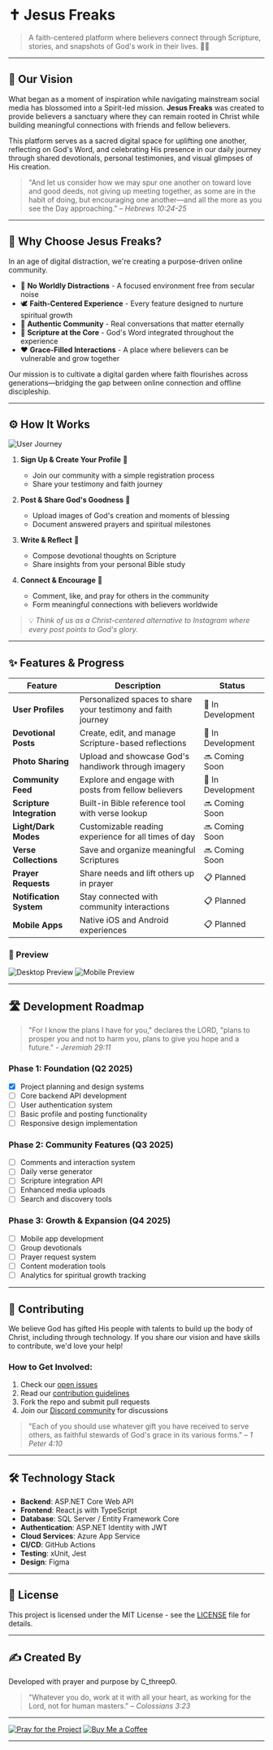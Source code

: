 # ✝️ Jesus Freaks

> A faith-centered platform where believers connect through Scripture, stories, and snapshots of God's work in their lives. 🌿📸

---

## 🌄 Our Vision

What began as a moment of inspiration while navigating mainstream social media has blossomed into a Spirit-led mission. **Jesus Freaks** was created to provide believers a sanctuary where they can remain rooted in Christ while building meaningful connections with friends and fellow believers.

This platform serves as a sacred digital space for uplifting one another, reflecting on God's Word, and celebrating His presence in our daily journey through shared devotionals, personal testimonies, and visual glimpses of His creation.

> "And let us consider how we may spur one another on toward love and good deeds, not giving up meeting together, as some are in the habit of doing, but encouraging one another—and all the more as you see the Day approaching." – *Hebrews 10:24-25*

---

## 🙏 Why Choose Jesus Freaks?

In an age of digital distraction, we're creating a purpose-driven online community.

- 🛑 **No Worldly Distractions** - A focused environment free from secular noise
- 🕊️ **Faith-Centered Experience** - Every feature designed to nurture spiritual growth
- 💬 **Authentic Community** - Real conversations that matter eternally
- 📖 **Scripture at the Core** - God's Word integrated throughout the experience
- ❤️ **Grace-Filled Interactions** - A place where believers can be vulnerable and grow together

Our mission is to cultivate a digital garden where faith flourishes across generations—bridging the gap between online connection and offline discipleship.

---

## ⚙️ How It Works

![User Journey](https://via.placeholder.com/800x200?text=User+Journey+Diagram+(Coming+Soon))

1. **Sign Up & Create Your Profile** 👤
   - Join our community with a simple registration process
   - Share your testimony and faith journey

2. **Post & Share God's Goodness** 📸
   - Upload images of God's creation and moments of blessing
   - Document answered prayers and spiritual milestones

3. **Write & Reflect** 📖
   - Compose devotional thoughts on Scripture
   - Share insights from your personal Bible study

4. **Connect & Encourage** 🤝
   - Comment, like, and pray for others in the community
   - Form meaningful connections with believers worldwide

> 💡 _Think of us as a Christ-centered alternative to Instagram where every post points to God's glory._

---

## ✨ Features & Progress

| Feature | Description | Status |
|---------|-------------|--------|
| **User Profiles** | Personalized spaces to share your testimony and faith journey | 🔶 In Development |
| **Devotional Posts** | Create, edit, and manage Scripture-based reflections | 🔶 In Development |
| **Photo Sharing** | Upload and showcase God's handiwork through imagery | 🔜 Coming Soon |
| **Community Feed** | Explore and engage with posts from fellow believers | 🔶 In Development |
| **Scripture Integration** | Built-in Bible reference tool with verse lookup | 🔜 Coming Soon |
| **Light/Dark Modes** | Customizable reading experience for all times of day | 🔜 Coming Soon |
| **Verse Collections** | Save and organize meaningful Scriptures | 🔜 Coming Soon |
| **Prayer Requests** | Share needs and lift others up in prayer | 📋 Planned |
| **Notification System** | Stay connected with community interactions | 📋 Planned |
| **Mobile Apps** | Native iOS and Android experiences | 📋 Planned |

### 📱 Preview

![Desktop Preview](https://via.placeholder.com/400x225?text=Desktop+Preview+(Coming+Soon))
![Mobile Preview](https://via.placeholder.com/180x320?text=Mobile+Preview+(Coming+Soon))

---

## 🛣️ Development Roadmap

> "For I know the plans I have for you," declares the LORD, "plans to prosper you and not to harm you, plans to give you hope and a future." - *Jeremiah 29:11*

### Phase 1: Foundation (Q2 2025)
- [x] Project planning and design systems
- [ ] Core backend API development
- [ ] User authentication system
- [ ] Basic profile and posting functionality
- [ ] Responsive design implementation

### Phase 2: Community Features (Q3 2025)
- [ ] Comments and interaction system
- [ ] Daily verse generator
- [ ] Scripture integration API
- [ ] Enhanced media uploads
- [ ] Search and discovery tools

### Phase 3: Growth & Expansion (Q4 2025)
- [ ] Mobile app development
- [ ] Group devotionals
- [ ] Prayer request system
- [ ] Content moderation tools
- [ ] Analytics for spiritual growth tracking

---

## 🤝 Contributing

We believe God has gifted His people with talents to build up the body of Christ, including through technology. If you share our vision and have skills to contribute, we'd love your help!

### How to Get Involved:
1. Check our [open issues](https://github.com/username/Jesus-Freaks/issues)
2. Read our [contribution guidelines](CONTRIBUTING.md)
3. Fork the repo and submit pull requests
4. Join our [Discord community](https://discord.gg/JesusFreaks) for discussions

> "Each of you should use whatever gift you have received to serve others, as faithful stewards of God's grace in its various forms." – *1 Peter 4:10*

---

## 🛠️ Technology Stack

- **Backend**: ASP.NET Core Web API
- **Frontend**: React.js with TypeScript
- **Database**: SQL Server / Entity Framework Core
- **Authentication**: ASP.NET Identity with JWT
- **Cloud Services**: Azure App Service
- **CI/CD**: GitHub Actions
- **Testing**: xUnit, Jest
- **Design**: Figma

---

## 📜 License

This project is licensed under the MIT License - see the [LICENSE](LICENSE) file for details.

---

## ✍️ Created By

Developed with prayer and purpose by C_threep0.

> "Whatever you do, work at it with all your heart, as working for the Lord, not for human masters." – *Colossians 3:23*

---

[![Pray for the Project](https://img.shields.io/badge/🙏-Pray%20For%20This%20Project-blue)](https://github.com/username/Jesus-Freaks)
[![Buy Me a Coffee](https://img.shields.io/badge/☕-Buy%20Me%20A%20Coffee-orange)](https://www.buymeacoffee.com/JesusFreaks)

---